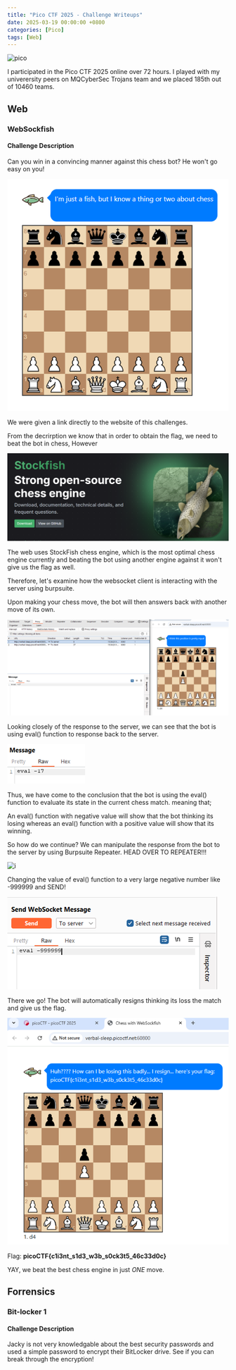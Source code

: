```yaml
---
title: "Pico CTF 2025 - Challenge Writeups"
date: 2025-03-19 00:00:00 +0800
categories: [Pico]
tags: [Web]
---
```

![pico](https://www.cylab.cmu.edu/_files/images/news/2023/0220-hd-picoctf-logo-fix.jpg)

I participated in the Pico CTF 2025 online over 72 hours. I played with my univerersity peers on MQCyberSec Trojans team and we placed 185th out of 10460 teams.

## Web 

### WebSockfish

#### Challenge Description
Can you win in a convincing manner against this chess bot? He won't go easy on you!

![i](https://github.com/ddhuya/ddhuya.github.io/blob/main/CTF/WebSockfish/1.PNG?raw=true)

We were given a link directly to the website of this challenges. 

From the decrirption we know that in order to obtain the flag, we need to beat the bot in chess, However

![i](https://github.com/ddhuya/ddhuya.github.io/blob/main/CTF/WebSockfish/123123.PNG?raw=true)

The web uses StockFish chess engine, which is the most optimal chess engine currently and beating the bot using another engine against it won't give us the flag as well.

Therefore, let's examine how the websocket client is interacting with the server using burpsuite.

Upon making your chess move, the bot will then answers back with another move of its own.

![i](https://github.com/ddhuya/ddhuya.github.io/blob/main/CTF/WebSockfish/2.png?raw=true)

Looking closely of the response to the server, we can see that the bot is using eval() function to response back to the server.

![i](https://github.com/ddhuya/ddhuya.github.io/blob/main/CTF/WebSockfish/eval.PNG?raw=true)

Thus, we have come to the conclusion that the bot is using the eval() function to evaluate its state in the current chess match. meaning that;

An eval() function with negative value will show that the bot thinking its losing whereas an eval() function with a positive value will show that its winning.

So how do we continue? We can manipulate the response from the bot to the server by using Burpsuite Repeater. HEAD OVER TO REPEATER!!!

![i](https://cdn.discordapp.com/attachments/1348153078733340702/1348153918504439878/image.png?ex=67e628ad&is=67e4d72d&hm=4adca3c76e6dbb77d0fac84e01b6e04d4f1c6684f4ecb72d4d11a2984e985024&)

Changing the value of eval() function to a very large negative number like -999999 and SEND!

![i](https://github.com/ddhuya/ddhuya.github.io/blob/main/CTF/WebSockfish/7.PNG?raw=true)

There we go! The bot will automatically resigns thinking its loss the match and give us the flag.

![i](https://github.com/ddhuya/ddhuya.github.io/blob/main/CTF/WebSockfish/5.png?raw=true)

Flag: __picoCTF{c1i3nt_s1d3_w3b_s0ck3t5_46c33d0c}__

YAY, we beat the best chess engine in just *ONE* move.

## Forrensics 

### Bit-locker 1

#### Challenge Description
Jacky is not very knowledgable about the best security passwords and used a simple password to encrypt their BitLocker drive. See if you can break through the encryption!

